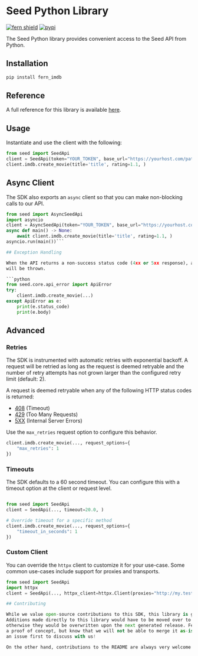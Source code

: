 # Seed Python Library

[![fern shield](https://img.shields.io/badge/%F0%9F%8C%BF-Built%20with%20Fern-brightgreen)](https://buildwithfern.com?utm_source=github&utm_medium=github&utm_campaign=readme&utm_source=Seed%2FPython)
[![pypi](https://img.shields.io/pypi/v/fern_imdb)](https://pypi.python.org/pypi/fern_imdb)

The Seed Python library provides convenient access to the Seed API from Python.

## Installation

```sh
pip install fern_imdb
```

## Reference

A full reference for this library is available [here](./reference.md).

## Usage

Instantiate and use the client with the following:

```python
from seed import SeedApi
client = SeedApi(token="YOUR_TOKEN", base_url="https://yourhost.com/path/to/api", )
client.imdb.create_movie(title='title', rating=1.1, )
```

## Async Client

The SDK also exports an `async` client so that you can make non-blocking calls to our API.

```python
from seed import AsyncSeedApi
import asyncio
client = AsyncSeedApi(token="YOUR_TOKEN", base_url="https://yourhost.com/path/to/api", )
async def main() -> None:
    await client.imdb.create_movie(title='title', rating=1.1, )
asyncio.run(main())```

## Exception Handling

When the API returns a non-success status code (4xx or 5xx response), a subclass of the following error
will be thrown.

```python
from seed.core.api_error import ApiError
try:
    client.imdb.create_movie(...)
except ApiError as e:
    print(e.status_code)
    print(e.body)
```

## Advanced

### Retries

The SDK is instrumented with automatic retries with exponential backoff. A request will be retried as long
as the request is deemed retryable and the number of retry attempts has not grown larger than the configured
retry limit (default: 2).

A request is deemed retryable when any of the following HTTP status codes is returned:

- [408](https://developer.mozilla.org/en-US/docs/Web/HTTP/Status/408) (Timeout)
- [429](https://developer.mozilla.org/en-US/docs/Web/HTTP/Status/429) (Too Many Requests)
- [5XX](https://developer.mozilla.org/en-US/docs/Web/HTTP/Status/500) (Internal Server Errors)

Use the `max_retries` request option to configure this behavior.

```python
client.imdb.create_movie(..., request_options={
    "max_retries": 1
})
```

### Timeouts

The SDK defaults to a 60 second timeout. You can configure this with a timeout option at the client or request level.

```python

from seed import SeedApi
client = SeedApi(..., timeout=20.0, )

# Override timeout for a specific method
client.imdb.create_movie(..., request_options={
    "timeout_in_seconds": 1
})
```

### Custom Client

You can override the `httpx` client to customize it for your use-case. Some common use-cases include support for proxies
and transports.

```python
from seed import SeedApi
import httpx
client = SeedApi(..., httpx_client=httpx.Client(proxies="http://my.test.proxy.example.com", transport=httpx.HTTPTransport(local_address="0.0.0.0"), ))```

## Contributing

While we value open-source contributions to this SDK, this library is generated programmatically.
Additions made directly to this library would have to be moved over to our generation code,
otherwise they would be overwritten upon the next generated release. Feel free to open a PR as
a proof of concept, but know that we will not be able to merge it as-is. We suggest opening
an issue first to discuss with us!

On the other hand, contributions to the README are always very welcome!

